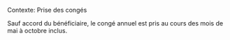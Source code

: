 Contexte: Prise des congés

Sauf accord du bénéficiaire, le congé annuel est pris au cours des mois de mai à octobre inclus.